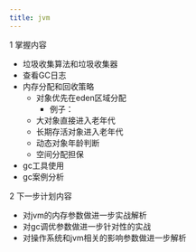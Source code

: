 ```yaml
---
title: jvm
---
```


1 掌握内容
- 垃圾收集算法和垃圾收集器
- 查看GC日志
- 内存分配和回收策略
    + 对象优先在eden区域分配
        - 例子：
    + 大对象直接进入老年代
    + 长期存活对象进入老年代
    + 动态对象年龄判断
    + 空间分配担保
- gc工具使用
- gc案例分析

2 下一步计划内容
- 对jvm的内存参数做进一步实战解析
- 对gc调优参数做进一步针对性的实战
- 对操作系统和jvm相关的影响参数做进一步解析    
